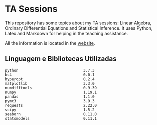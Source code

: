 # TA Sessions

This repository has some topics about my TA sessions: Linear Algebra, Ordinary
Differential Equations and Statistical Inference. It uses Python, Latex and
Markdown for helping in the teaching assistance. 

All the information is located in the
[website](https://lucasmoschen.github.io/TA_sessions/).

## Linguagem e Bibliotecas Utilizadas 

```{bash}
python                             3.7.3
bs4                                0.0.1    
hyperopt                           0.2.4 
matplotlib                         3.3.0 
numdifftools                       0.9.39  
numpy                              1.19.1 
pandas                             1.1.0    
pymc3                              3.9.3    
requests                           2.22.0   
scipy                              1.5.2    
seaborn                            0.11.0   
statsmodels                        0.11.1  
```

